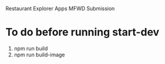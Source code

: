 Restaurant Explorer Apps
MFWD Submission

# To do before running start-dev

1. npm run build
2. npm run build-image
